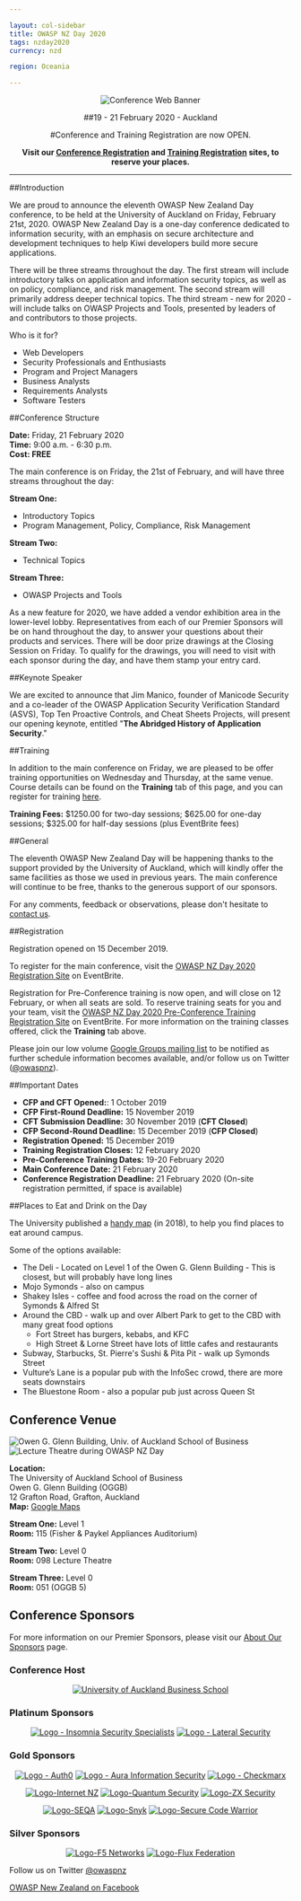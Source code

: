```yaml
---

layout: col-sidebar
title: OWASP NZ Day 2020
tags: nzday2020
currency: nzd

region: Oceania

---
```


<center>

![Conference Web Banner](../assets/images/conference/Web_Banner-OWASP_NZ_Day_2020.jpg)

##19 - 21 February 2020 - Auckland

#Conference and Training Registration are now OPEN.  

**Visit our [Conference Registration](https://owaspnz2020.eventbrite.com) and [Training Registration](https://owaspnz2020-training.eventbrite.com) sites, to reserve your places.**

</center>

-----

##Introduction

We are proud to announce the eleventh OWASP New Zealand Day conference, to be held at the University of Auckland on Friday, February 21st, 2020. OWASP New Zealand Day is a one-day conference dedicated to information security, with an emphasis on secure architecture and development techniques to help Kiwi developers build more secure applications.

There will be three streams throughout the day. The first stream will include introductory talks on application and information security topics, as well as on policy, compliance, and risk management. The second stream will primarily address deeper technical topics. The third stream - new for 2020 - will include talks on OWASP Projects and Tools, presented by leaders of and contributors to those projects.

Who is it for?

* Web Developers
* Security Professionals and Enthusiasts
* Program and Project Managers
* Business Analysts
* Requirements Analysts
* Software Testers

##Conference Structure

**Date:** Friday, 21 February 2020  
**Time:** 9:00 a.m. - 6:30 p.m.  
**Cost: FREE**  

The main conference is on Friday, the 21st of February, and will have three streams throughout the day:

**Stream One:**
* Introductory Topics
* Program Management, Policy, Compliance, Risk Management

**Stream Two:**
* Technical Topics

**Stream Three:**
* OWASP Projects and Tools

As a new feature for 2020, we have added a vendor exhibition area in the lower-level lobby. Representatives from each of our Premier Sponsors will be on hand throughout the day, to answer your questions about their products and services. There will be door prize drawings at the Closing Session on Friday. To qualify for the drawings, you will need to visit with each sponsor during the day, and have them stamp your entry card.

##Keynote Speaker

We are excited to announce that Jim Manico, founder of Manicode Security and a co-leader of the OWASP Application Security Verification Standard (ASVS), Top Ten Proactive Controls, and Cheat Sheets Projects, will present our opening keynote, entitled "**The Abridged History of Application Security**."

##Training

In addition to the main conference on Friday, we are pleased to be offer training opportunities on Wednesday and Thursday, at the same venue. Course details can be found on the **Training** tab of this page, and you can register for training [here](https://owaspnz2020-training.eventbrite.com).

**Training Fees:** $1250.00 for two-day sessions; $625.00 for one-day sessions; $325.00 for half-day sessions (plus EventBrite fees)

##General

The eleventh OWASP New Zealand Day will be happening thanks to the support provided by the University of Auckland, which will kindly offer the same facilities as those we used in previous years. The main conference will continue to be free, thanks to the generous support of our sponsors.

For any comments, feedback or observations, please don't hesitate to [contact us](mailto:new-zealand-day@owasp.org).

##Registration

Registration opened on 15 December 2019.

To register for the main conference, visit the [OWASP NZ Day 2020 Registration Site](https://owaspnz2020.eventbrite.com) on EventBrite.

Registration for Pre-Conference training is now open, and will close on 12 February, or when all seats are sold. To reserve training seats for you and your team, visit the [OWASP NZ Day 2020 Pre-Conference Training Registration Site](https://owaspnz2020-training.eventbrite.com) on EventBrite. For more information on the training classes offered, click the **Training** tab above.

Please join our low volume [Google Groups mailing list](https://groups.google.com/a/owasp.org/forum/#!forum/new-zealand-chapter@owasp.org/join) to be notified as further schedule information becomes available, and/or follow us on Twitter ([@owaspnz](https://www.twitter.com/owaspnz)).

##Important Dates

* **CFP and CFT Opened:**: 1 October 2019
* **CFP First-Round Deadline:** 15 November 2019
* **CFT Submission Deadline:** 30 November 2019 (**CFT Closed**)
* **CFP Second-Round Deadline:** 15 December 2019 (**CFP Closed**)
* **Registration Opened:** 15 December 2019
* **Training Registration Closes:** 12 February 2020
* **Pre-Conference Training Dates:** 19-20 February 2020
* **Main Conference Date:** 21 February 2020
* **Conference Registration Deadline:** 21 February 2020 (On-site registration permitted, if space is available)

##Places to Eat and Drink on the Day
 
The University published a [handy map](assets/docs/Retail_Map_City_Campus_2018_v2.pdf) (in 2018), to help you find places to eat around campus.

Some of the options available:
* The Deli - Located on Level 1 of the Owen G. Glenn Building - This is closest, but will probably have long lines
* Mojo Symonds - also on campus
* Shakey Isles - coffee and food across the road on the corner of Symonds & Alfred St
* Around the CBD - walk up and over Albert Park to get to the CBD with many great food options
    * Fort Street has burgers, kebabs, and KFC
    * High Street & Lorne Street have lots of little cafes and restaurants
* Subway, Starbucks, St. Pierre's Sushi & Pita Pit - walk up Symonds Street
* Vulture’s Lane is a popular pub with the InfoSec crowd, there are more seats downstairs
* The Bluestone Room - also a popular pub just across Queen St

## Conference Venue

![Owen G. Glenn Building, Univ. of Auckland School of Business](../assets/images/conference/Photo-AU_Business_School_OGGB.jpg) ![Lecture Theatre during OWASP NZ Day](../assets/images/conference/Photo-OWASP_NZ_Day_Lecture_Theatre.jpg)

**Location:**  
    The University of Auckland School of Business   
    Owen G. Glenn Building (OGGB)   
    12 Grafton Road, Grafton, Auckland  
    **Map:** [Google Maps](https://goo.gl/maps/YfEnnxaqkGvaoqXz6)
    
**Stream One:** Level 1   
**Room:** 115 (Fisher & Paykel Appliances Auditorium)

**Stream Two:** Level 0   
**Room:** 098 Lecture Theatre

**Stream Three:** Level 0   
**Room:** 051 (OGGB 5)

## Conference Sponsors

For more information on our Premier Sponsors, please visit our [About Our Sponsors](sponsors/) page.

### Conference Host

<center>

[![University of Auckland Business School](../assets/images/conference/Logo-UofA_Business_School.png)](http://www.auckland.ac.nz/)

</center>

### Platinum Sponsors

<center>

[![Logo - Insomnia Security Specialists](../assets/images/conference/Logo-Insomnia_Security_Specialists-125.png)](https://www.insomniasec.com/)
[![Logo - Lateral Security](../assets/images/conference/Logo-Lateral_Security-125.png)](https://www.lateralsecurity.com/)

</center>

### Gold Sponsors

<center>

[![Logo - Auth0](../assets/images/conference/Logo-Auth0-125.png)](https://auth0.com/)
[![Logo - Aura Information Security](../assets/images/conference/Logo-Aura_Information_Security-125.jpg)](https://www.aurainfosec.com/)
[![Logo - Checkmarx](../assets/images/conference/Logo-Checkmarx-125.png)](https://www.checkmarx.com/)

[![Logo-Internet NZ](../assets/images/conference/Logo-Internet_NZ-250.png)](https://internetnz.nz/)
[![Logo-Quantum Security](../assets/images/conference/Logo-Quantum_Security-125.png)](https://www.quantumsecurity.co.nz/)
[![Logo-ZX Security](../assets/images/conference/Logo-ZX_Security-150.png)](https://zxsecurity.co.nz/)

[![Logo-SEQA](../assets/images/conference/Logo-SEQA-150.png)](https://www.seqa.co.nz/)
[![Logo-Snyk](../assets/images/conference/Logo-Snyk-225.png)](https://snyk.io/)
[![Logo-Secure Code Warrior](../assets/images/conference/Logo-Secure_Code_Warrior.png)](https://securecodewarrior.com/)

</center>

### Silver Sponsors

<center>

[![Logo-F5 Networks](../assets/images/conference/Logo-F5-125.png)](https://www.f5.com/)
[![Logo-Flux Federation](../assets/images/conference/Logo-Flux_Federation-125.png)](https://fluxfederation.com/)

</center>

Follow us on Twitter [@owaspnz](https://www.twitter.com/owaspnz)

[OWASP New Zealand on Facebook](https://www.facebook.com/owaspnz)
